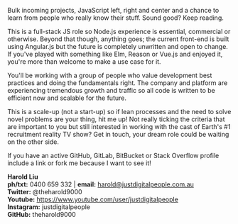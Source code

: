 Bulk incoming projects, JavaScript left, right and center and a chance to learn from people who really know their stuff. Sound good? Keep reading.

This is a full-stack JS role so Node.js experience is essential, commercial or otherwise. Beyond that though, anything goes; the current front-end is built 
using Angular.js but the future is completely unwritten and open to change. If you've played with something like Elm, Reason or Vue.js and enjoyed it, 
you're more than welcome to make a use case for it.

You'll be working with a group of people who value development best practices and doing the fundamentals right. The company and platform are experiencing tremendous growth and traffic so all code is written to be efficient now and scalable for the future.

This is a scale-up (not a start-up) so if lean processes and the need to solve novel problems are your thing, hit me up! Not really ticking the criteria 
that are important to you but still interested in working with the cast of Earth's #1 recruitment reality TV show? Get in touch, your dream role could be 
waiting on the other side.

If you have an active GitHub, GitLab, BitBucket or Stack Overflow profile include a link or fork me because I want to see it!

**Harold Liu**</br>
**ph/txt:** 0400 659 332 | **email:** harold@justdigitalpeople.com.au</br>
**Twitter:** @theharold9000</br>
**Youtube:** https://www.youtube.com/user/justdigitalpeople</br>
**Instagram:** justdigitalpeople</br>
**GitHub:** theharold9000</br>